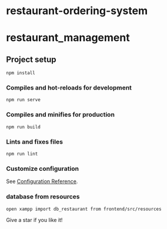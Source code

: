 # restaurant-ordering-system

# restaurant_management

## Project setup
```
npm install
```

### Compiles and hot-reloads for development
```
npm run serve
```

### Compiles and minifies for production
```
npm run build
```

### Lints and fixes files
```
npm run lint
```

### Customize configuration
See [Configuration Reference](https://cli.vuejs.org/config/).

### database from resources 
```
open xampp import db_restaurant from frontend/src/resources
```

Give a star if you like it!

